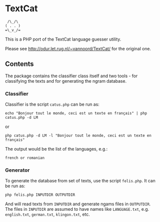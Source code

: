 # TextCat

     /\_/\
    ( . . )
    =\_v_/=

This is a PHP port of the TextCat language guesser utility.

Please see http://odur.let.rug.nl/~vannoord/TextCat/ for the original one.

## Contents

The package contains the classifier class itself and two tools - for classifying the texts and for generating the ngram database. 

### Classifier

Classifier is the script `catus.php` can be run as:

    echo "Bonjour tout le monde, ceci est un texte en français" | php catus.php -d LM

or 

    php catus.php -d LM -l "Bonjour tout le monde, ceci est un texte en français" 

The output would be the list of the languages, e.g.:

    french or romanian

### Generator

To generate the database from set of texts, use the script `felis.php`. It can be run as:

    php felis.php INPUTDIR OUTPUTDIR

And will read texts from `INPUTDIR` and generate ngams files in `OUTPUTDIR`. 
The files in `INPUTDIR` are assumed to have names like `LANGUAGE.txt`, e.g. `english.txt`, `german.txt`, `klingon.txt`, etc. 
